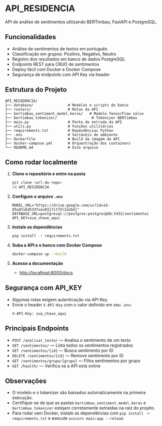 # API_RESIDENCIA

API de análise de sentimentos utilizando BERTimbau, FastAPI e PostgreSQL.

## Funcionalidades

- Análise de sentimentos de textos em português
- Classificação em grupos: Positivo, Negativo, Neutro
- Registro dos resultados em banco de dados PostgreSQL
- Endpoints REST para CRUD de sentimentos
- Deploy fácil com Docker e Docker Compose
- Segurança de endpoints com API Key via header

## Estrutura do Projeto

```
API_RESIDENCIA/
├── database/                # Modelos e scripts do banco
├── routers/                 # Rotas da API
├── bertimbau_sentiment_model.keras/   # Modelo TensorFlow salvo
├── bertimbau_tokenizer/                # Tokenizer BERTimbau
├── main.py                  # Ponto de entrada da API
├── utils.py                 # Funções utilitárias
├── requirements.txt         # Dependências Python
├── .env                     # Variáveis de ambiente
├── Dockerfile               # Build da imagem da API
├── docker-compose.yml       # Orquestração dos containers
└── README.md                # Este arquivo
```

## Como rodar localmente

1. **Clone o repositório e entre na pasta**
    ```sh
    git clone <url-do-repo>
    cd API_RESIDENCIA
    ```

2. **Configure o arquivo `.env`**
    ```
    MODEL_URL="https://drive.google.com/uc?id=1d-O5uQfuEdS33fxevD3j7it7Xl2a2Gdj"
    DATABASE_URL=postgresql://postgres:postgres@db:5432/sentimentos
    API_KEY=sua_chave_aqui
    ```

3. **Instale as dependências**
    ```sh
    pip install -r requirements.txt
    ```

4. **Suba a API e o banco com Docker Compose**
    ```sh
    docker-compose up --build
    ```

5. **Acesse a documentação**
    - [http://localhost:8000/docs](http://localhost:8000/docs)

## Segurança com API_KEY

- Algumas rotas exigem autenticação via API Key.
- Envie o header `X-API-Key` com o valor definido em seu `.env`:
    ```
    X-API-Key: sua_chave_aqui
    ```

## Principais Endpoints

- `POST /analisar_texto/` — Analisa o sentimento de um texto
- `GET /sentimentos/` — Lista todos os sentimentos registrados
- `GET /sentimentos/{id}` — Busca sentimento por ID
- `DELETE /sentimentos/{id}` — Remove sentimento por ID
- `GET /sentimentos/grupo/{grupo}` — Filtra sentimentos por grupo
- `GET /health/` — Verifica se a API está online

## Observações

- O modelo e o tokenizer são baixados automaticamente na primeira execução.
- Certifique-se de que as pastas `bertimbau_sentiment_model.keras` e `bertimbau_tokenizer` estejam corretamente extraídas na raiz do projeto.
- Para rodar sem Docker, instale as dependências com `pip install -r requirements.txt` e execute `uvicorn main:app --reload`.
